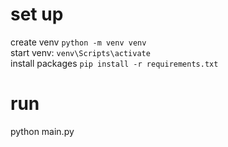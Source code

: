 # set up 
create venv `python -m venv venv`  
start venv: `venv\Scripts\activate`  
install packages `pip install -r requirements.txt`  
# run
python main.py
